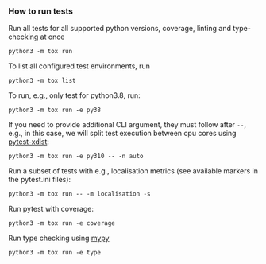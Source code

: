 ### How to run tests

Run all tests for all supported python versions, coverage, linting and type-checking at once

```shell
python3 -m tox run
```

To list all configured test environments, run

```shell
python3 -m tox list
```

To run, e.g., only test for python3.8, run:

```shell
python3 -m tox run -e py38
```

If you need to provide additional CLI argument, they must follow after `--`, e.g., in this case,
we will split test execution between cpu cores using [pytest-xdist](https://github.com/pytest-dev/pytest-xdist):

```shell
python3 -m tox run -e py310 -- -n auto
```

Run a subset of tests with e.g., localisation metrics (see available markers in the pytest.ini files):

```shell
python3 -m tox run -- -m localisation -s
```

Run pytest with coverage:

```shell
python3 -m tox run -e coverage
```

Run type checking using [mypy](https://github.com/python/mypy)

```shell
python3 -m tox run -e type
```